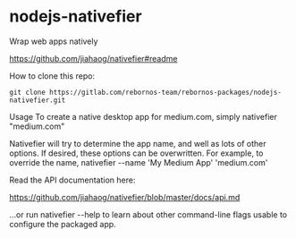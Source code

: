 # nodejs-nativefier

Wrap web apps natively

https://github.com/jiahaog/nativefier#readme

How to clone this repo:

```
git clone https://gitlab.com/rebornos-team/rebornos-packages/nodejs-nativefier.git
```

Usage
To create a native desktop app for medium.com, simply nativefier "medium.com"

Nativefier will try to determine the app name, and well as lots of other options. If desired, these options can be overwritten. For example, to override the name, nativefier --name 'My Medium App' 'medium.com'

Read the API documentation here:

https://github.com/jiahaog/nativefier/blob/master/docs/api.md

...or run nativefier --help to learn about other command-line flags usable to configure the packaged app.



